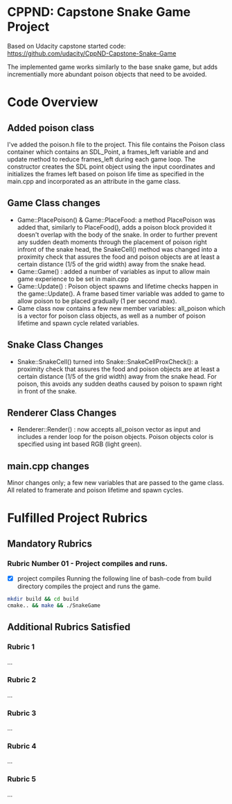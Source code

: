 # CPPND: Capstone Snake Game Project
Based on Udacity capstone started code: https://github.com/udacity/CppND-Capstone-Snake-Game

The implemented game works similarly to the base snake game, but adds incrementially more abundant poison objects that need to be avoided.

# Code Overview

## Added poison class
I've added the poison.h file to the project. This file contains the Poison class container which contains an SDL_Point, a frames_left variable and and update method to reduce frames_left during each game loop. The constructor creates the SDL point object using the input coordinates and initializes the frames left based on poison life time as specified in the main.cpp and incorporated as an attribute in the game class.

## Game Class changes
- Game::PlacePoison() & Game::PlaceFood: a method PlacePoison was added that, similarly to PlaceFood(), adds a poison block provided it doesn't overlap with the body of the snake. In order to further prevent any sudden death moments through the placement of poison right infront of the snake head, the SnakeCell() method was changed into a proximity check that assures the food and poison objects are at least a certain distance (1/5 of the grid width) away from the snake head.
- Game::Game() : added a number of variables as input to allow main game experience to be set in main.cpp
- Game::Update() : 
Poison object spawns and lifetime checks happen in the game::Update(). A frame based timer variable was added to game to allow poison to be placed gradually (1 per second max).
- Game class now contains a few new member variables: all_poison which is a vector for poison class objects, as well as a number of poison lifetime and spawn cycle related variables.

## Snake Class Changes
- Snake::SnakeCell() turned into Snake::SnakeCellProxCheck(): a proximity check that assures the food and poison objects are at least a certain distance (1/5 of the grid width) away from the snake head. For poison, this avoids any sudden deaths caused by poison to spawn right in front of the snake.

## Renderer Class Changes
- Renderer::Render() : now accepts all_poison vector as input and includes a render loop for the poison objects. Poison objects color is specified using int based RGB (light green).

## main.cpp changes
Minor changes only; a few new variables that are passed to the game class. All related to framerate and poison lifetime and spawn cycles. 

# Fulfilled Project Rubrics
## Mandatory Rubrics

### Rubric Number 01 - Project compiles and runs.
- [x] project compiles
Running the following line of bash-code from build directory compiles the project and runs the game.

```bash
mkdir build && cd build
cmake.. && make && ./SnakeGame
```

## Additional Rubrics Satisfied 

### Rubric 1
...
### Rubric 2
...
### Rubric 3
...
### Rubric 4
...
### Rubric 5
...